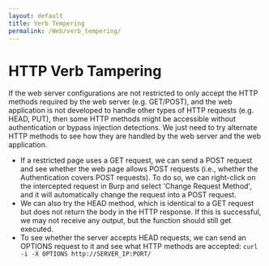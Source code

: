 ```yaml
---
layout: default
title: Verb Tempering
permalink: /Web/verb_tempering/
---
```


# HTTP Verb Tampering
If the web server configurations are not restricted to only accept the HTTP methods required by the web server (e.g. GET/POST), and the web application is not developed to handle other types of HTTP requests (e.g. HEAD, PUT), then some HTTP methods might be accessible without authentication or bypass injection detections. 
We just need to try alternate HTTP methods to see how they are handled by the web server and the web application. 

- If a restricted page uses a GET request, we can send a POST request and see whether the web page allows POST requests (i.e., whether the Authentication covers POST requests). To do so, we can right-click on the intercepted request in Burp and select 'Change Request Method', and it will automatically change the request into a POST request.
- We can also try the HEAD method, which is identical to a GET request but does not return the body in the HTTP response. If this is successful, we may not receive any output, but the function should still get executed.
- To see whether the server accepts HEAD requests, we can send an OPTIONS request to it and see what HTTP methods are accepted: `curl -i -X OPTIONS http://SERVER_IP:PORT/`
